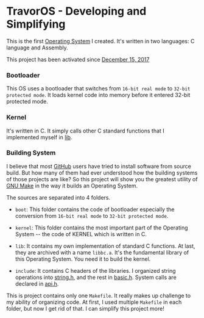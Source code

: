 # TravorOS - Developing and Simplifying

This is the first [Operating System](https://en.wikipedia.org/wiki/Operating_System "Operating System Definition") I created. It's written in two languages: C language and Assembly.

This project has been activated since [December 15, 2017](https://github.com/TravorLZH/TravorOS/blob/master/ChangeLog.md)

### Bootloader

This OS uses a bootloader that switches from `16-bit real mode` to `32-bit protected mode`. It loads kernel code into memory before it entered 32-bit protected mode.

### Kernel

It's written in C. It simply calls other C standard functions that I implemented myself in [lib](https://github.com/TravorLZH/TravorOS/tree/master/lib).

### Building System

I believe that most [GitHub](https://github.com) users have tried to install software from source build. But how many of them had ever understood how the building systems of those projects are like? So this project will show you the greatest utility of [GNU Make](https://www.gnu.org/software/make "GNU Make Homepage") in the way it builds an Operating System.

The sources are separated into 4 folders.

- `boot`: This folder contains the code of bootloader especially the conversion from `16-bit real mode` to `32-bit protected mode`.

- `kernel`: This folder contains the most important part of the Operating System -- the code of KERNEL which is written in C.

- `lib`: It contains my own implementation of standard C functions. At last, they are archived with a name `libbc.a`. It's the fundamental library of this Operating System. You need it to build the kernel.

- `include`: It contains C headers of the libraries. I organized string operations into [string.h](https://github.com/TravorLZH/TravorOS/blob/master/include/string.h), and the rest in [basic.h](https://github.com/TravorLZH/TravorOS/blob/master/include/basic.h). System calls are declared in [api.h](https://github.com/TravorLZH/TravorOS/blob/master/include/api.h).

This is project contains only one `Makefile`. It really makes up challenge to my ability of organizing code. At first, I used multiple `Makefile` in each folder, but now I get rid of that. I can simplify this project more!
